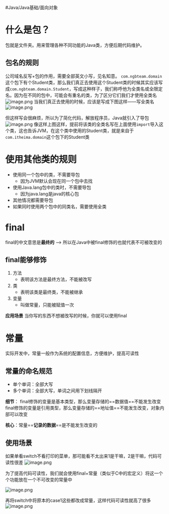 #Java/Java基础/面向对象
# 什么是包？
包就是文件夹。用来管理各种不同功能的Java类，方便后期代码维护。
## 包名的规则
公司域名反写+包的作用，需要全部英文小写，见名知意。
`com.ngbteam.domain`这个包下有个Student类，那么我们真正去使用这个Student类的时候其实应该写成`com.ngbteam.domain.Student`，写成这种样子，我们称呼他为全类名或全限定名。因为在不同的包中，可能会有重名的类，为了区分它们我们才使用全类名
![image.png](https://pic.hibugs.net/NGBTEAM/20250324120000.png?imageSlim)
当我们真正去使用的时候，应该是写成下图这样——写全类名
![image.png](https://pic.hibugs.net/NGBTEAM/20250324120029.png?imageSlim)

但这样写会很麻烦，所以为了简化代码，解放程序员，Java就引入了导包
![image.png](https://pic.hibugs.net/NGBTEAM/20250324120257.png?imageSlim)
像这样上图这样，提前将该类的全类名写在上面使用`import`导入这个类，这也告诉JVM，在这个类中使用的Student类，就是来自于`com.itheima.domain`这个包下的Student类
# 使用其他类的规则
- 使用同一个包中的类，不需要导包
	- 因为JVM默认会现在同一个包中去找
- 使用Java.lang包中的类时，不需要导包
	- 因为java.lang是java的核心包
- 其他情况都需要导包
- 如果同时使用两个包中的同类名，需要使用全类
# final
final的中文意思是**最终的** --> 所以在Java中被final修饰的也就代表不可被改变的
## final能够修饰
1. 方法
	- 表明该方法是最终方法，不能被改写
2. 类
	- 表明该类是最终类，不能被继承
3. 变量
	- 叫做常量，只能被赋值一次

**应用场景**
	当你写的东西不想被改写的时候，你就可以使用final
# 常量
实际开发中，常量一般作为系统的配置信息，方便维护，提高可读性
## 常量的命名规范
- 单个单词：全部大写
- 多个单词：全部大写，单词之间用下划线隔开

**细节**：
	final修饰的变量是基本类型，那么变量存储的==数据值==不能发生改变
	final修饰的变量是引用类型，那么变量存储的==地址值==不能发生改变，对象内部可以改变

**核心**：常量==**记录的数据**==是不能发生改变的
## 使用场景
如果单看switch不看打印的菜单，那可能看不太出来1是干嘛，2是干嘛，代码可读性很差
![image.png](https://pic.hibugs.net/NGBTEAM/20250326113608.png?imageSlim)

为了提高代码可读性，我们就会使用final+常量（类似于C中的宏定义）将这一个个功能放在一个不可改变的常量中

![image.png](https://pic.hibugs.net/NGBTEAM/20250326113815.png?imageSlim)

再将switch中将原本的case1这些都改成常量，这样代码可读性就高了很多
![image.png](https://pic.hibugs.net/NGBTEAM/20250326113847.png?imageSlim)

